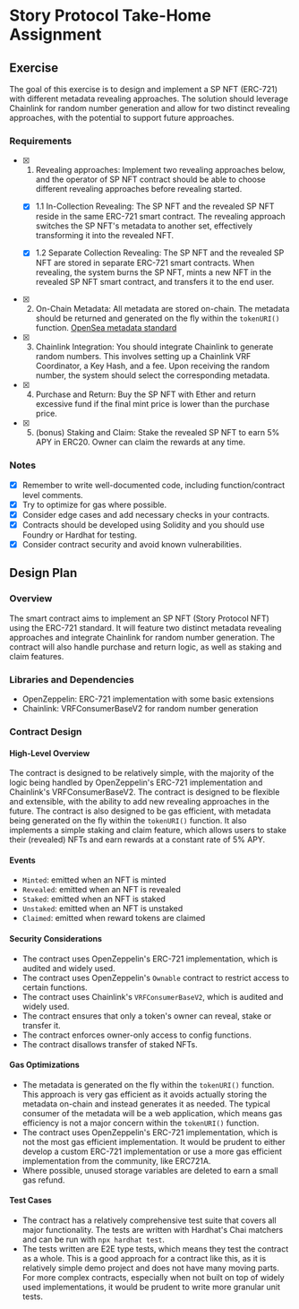 # Story Protocol Take-Home Assignment

## Exercise

The goal of this exercise is to design and implement a SP NFT (ERC-721) with different metadata revealing approaches. The solution should leverage Chainlink for random number generation and allow for two distinct revealing approaches, with the potential to support future approaches.

### Requirements

- [x] 1. Revealing approaches: Implement two revealing approaches below, and the operator of SP NFT contract should be able to choose different revealing approaches before revealing started.
  
  - [x] 1.1 In-Collection Revealing: The SP NFT and the revealed SP NFT reside in the same ERC-721 smart contract. The revealing approach switches the SP NFT's metadata to another set, effectively transforming it into the revealed NFT.

  - [x] 1.2 Separate Collection Revealing: The SP NFT and the revealed SP NFT are stored in separate ERC-721 smart contracts. When revealing, the system burns the SP NFT, mints a new NFT in the revealed SP NFT smart contract, and transfers it to the end user.

- [x] 2. On-Chain Metadata: All metadata are stored on-chain. The metadata should be returned and generated on the fly within the  `tokenURI()`  function. [OpenSea metadata standard](https://docs.opensea.io/docs/metadata-standards)

- [x] 3. Chainlink Integration: You should integrate Chainlink to generate random numbers. This involves setting up a Chainlink VRF Coordinator, a Key Hash, and a fee. Upon receiving the random number, the system should select the corresponding metadata.

- [x] 4. Purchase and Return: Buy the SP NFT with Ether and return excessive fund if the final mint price is lower than the purchase price.

- [x] 5. (bonus) Staking and Claim: Stake the revealed SP NFT to earn 5% APY in ERC20. Owner can claim the rewards at any time.

### Notes

- [x] Remember to write well-documented code, including function/contract level comments.
- [x] Try to optimize for gas where possible.
- [x] Consider edge cases and add necessary checks in your contracts.
- [x] Contracts should be developed using Solidity and you should use Foundry or Hardhat for testing.
- [x] Consider contract security and avoid known vulnerabilities.

## Design Plan

### Overview

The smart contract aims to implement an SP NFT (Story Protocol NFT) using the ERC-721 standard. It will feature two distinct metadata revealing approaches and integrate Chainlink for random number generation. The contract will also handle purchase and return logic, as well as staking and claim features.

### Libraries and Dependencies

- OpenZeppelin: ERC-721 implementation with some basic extensions
- Chainlink: VRFConsumerBaseV2 for random number generation

### Contract Design

#### High-Level Overview

The contract is designed to be relatively simple, with the majority of the logic being handled by OpenZeppelin's ERC-721 implementation and Chainlink's VRFConsumerBaseV2. The contract is designed to be flexible and extensible, with the ability to add new revealing approaches in the future. The contract is also designed to be gas efficient, with metadata being generated on the fly within the `tokenURI()` function. It also implements a simple staking and claim feature, which allows users to stake their (revealed) NFTs and earn rewards at a constant rate of 5% APY.

#### Events

- `Minted`: emitted when an NFT is minted
- `Revealed`: emitted when an NFT is revealed
- `Staked`: emitted when an NFT is staked
- `Unstaked`: emitted when an NFT is unstaked
- `Claimed`: emitted when reward tokens are claimed

#### Security Considerations

- The contract uses OpenZeppelin's ERC-721 implementation, which is audited and widely used.
- The contract uses OpenZeppelin's `Ownable` contract to restrict access to certain functions.
- The contract uses Chainlink's `VRFConsumerBaseV2`, which is audited and widely used.
- The contract ensures that only a token's owner can reveal, stake or transfer it.
- The contract enforces owner-only access to config functions.
- The contract disallows transfer of staked NFTs.

#### Gas Optimizations

- The metadata is generated on the fly within the `tokenURI()` function. This approach is very gas efficient as it avoids actually storing the metadata on-chain and instead generates it as needed. The typical consumer of the metadata will be a web application, which means gas efficiency is not a major concern within the `tokenURI()` function.
- The contract uses OpenZeppelin's ERC-721 implementation, which is not the most gas efficient implementation. It would be prudent to either develop a custom ERC-721 implementation or use a more gas efficient implementation from the community, like ERC721A.
- Where possible, unused storage variables are deleted to earn a small gas refund.

#### Test Cases

- The contract has a relatively comprehensive test suite that covers all major functionality. The tests are written with Hardhat's Chai matchers and can be run with `npx hardhat test`.
- The tests written are E2E type tests, which means they test the contract as a whole. This is a good approach for a contract like this, as it is relatively simple demo project and does not have many moving parts. For more complex contracts, especially when not built on top of widely used implementations, it would be prudent to write more granular unit tests.
